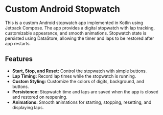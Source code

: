 # Custom Android Stopwatch

This is a custom Android stopwatch app implemented in Kotlin using Jetpack Compose. The app provides a digital stopwatch with lap tracking, customizable appearance, and smooth animations. Stopwatch state is persisted using DataStore, allowing the timer and laps to be restored after app restarts.

## Features

- **Start, Stop, and Reset:** Control the stopwatch with simple buttons.
- **Lap Timing:** Record lap times while the stopwatch is running.
- **Custom Styling:** Customize the colors of digits, background, and buttons.
- **Persistence:** Stopwatch time and laps are saved when the app is closed and restored on reopening.
- **Animations:** Smooth animations for starting, stopping, resetting, and displaying laps.  
